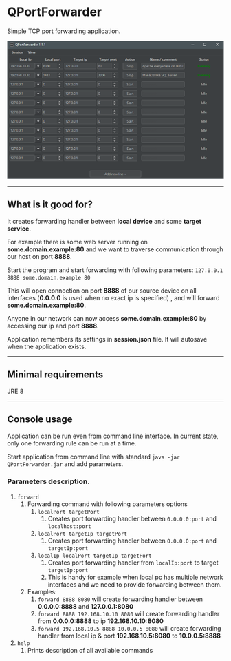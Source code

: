 # QPortForwarder

Simple TCP port forwarding application.

![Application image](/doc/qportforwarder_app.png)

---
## What is it good for? 

It creates forwarding handler between **local device** and some **target service**.

For example there is some web server running on **some.domain.example:80**
and we want to traverse communication through our host on port **8888**.

Start the program and start forwarding with following parameters:
`127.0.0.1 8888 some.domain.example 80`

This will open connection on port **8888** of our source device on all interfaces (**0.0.0.0** is used when no exact ip is specified) 
, and will forward **some.domain.example:80**.

Anyone in our network can now access **some.domain.example:80** by accessing our ip and port **8888**.

Application remembers its settings in **session.json** file. It will autosave when the application exists.

---
## Minimal requirements
JRE 8

---
## Console usage
Application can be run even from command line interface.
In current state, only one forwarding rule can be run at a time.

Start application from command line with standard `java -jar QPortForwarder.jar` and add parameters.

### Parameters description.
1. `forward`
   1. Forwarding command with following parameters options
      1. `localPort targetPort`
         1. Creates port forwarding handler between `0.0.0.0:port` and `localhost:port`
      2. `localPort targetIp targetPort`
         1. Creates port forwarding handler between `0.0.0.0:port` and `targetIp:port`
      3. `localIp localPort targetIp targetPort`
         1. Creates port forwarding handler from `localIp:port` to target `targetIp:port`
         2. This is handy for example when local pc has multiple network interfaces and we need to provide forwarding between them.
   2. Examples:
      1. `forward 8888 8080` will create forwarding handler between **0.0.0.0:8888** and **127.0.0.1:8080**
      2. `forward 8888 192.168.10.10 8080` will create forwarding handler from **0.0.0.0:8888** to ip **192.168.10.10:8080** 
      3. `forward 192.168.10.5 8888 10.0.0.5 8080` will create forwarding handler from local ip & port **192.168.10.5:8080** to **10.0.0.5:8888**
2. `help`
   1. Prints description of all available commands




